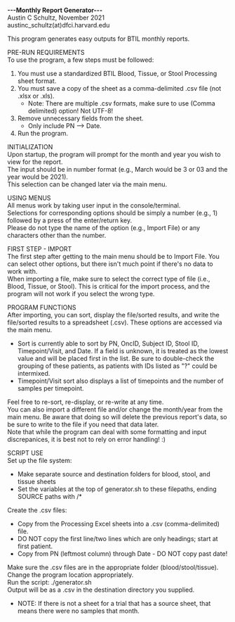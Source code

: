 **---Monthly Report Generator---**  
Austin C Schultz, November 2021  
austinc_schultz(at)dfci.harvard.edu  
  
This program generates easy outputs for BTIL monthly reports.  
  
PRE-RUN REQUIREMENTS  
To use the program, a few steps must be followed:  
 1) You must use a standardized BTIL Blood, Tissue, or Stool Processing sheet format.  
 2) You must save a copy of the sheet as a comma-delimited .csv file (not .xlsx or .xls).  
    - Note: There are multiple .csv formats, make sure to use (Comma delimited) option! Not UTF-8! 
 3) Remove unnecessary fields from the sheet.  
    - Only include PN --> Date.  
 4) Run the program.  
  
INITIALIZATION  
Upon startup, the program will prompt for the month and year you wish to view for the report.  
The input should be in number format (e.g., March would be 3 or 03 and the year would be 2021).  
This selection can be changed later via the main menu.  

USING MENUS  
All menus work by taking user input in the console/terminal.  
Selections for corresponding options should be simply a number (e.g., 1) followed by a press of the enter/return key.  
Please do not type the name of the option (e.g., Import File) or any characters other than the number.  

FIRST STEP - IMPORT  
The first step after getting to the main menu should be to Import File. You can select other options, but there isn't much point if there's no data to work with.  
When importing a file, make sure to select the correct type of file (i.e., Blood, Tissue, or Stool). This is critical for the import process, and the program will not work if you select the wrong type.  

PROGRAM FUNCTIONS  
After importing, you can sort, display the file/sorted results, and write the file/sorted results to a spreadsheet (.csv). These options are accessed via the main menu.  
 - Sort is currently able to sort by PN, OncID, Subject ID, Stool ID, Timepoint/Visit, and Date. If a field is unknown, it is treated as the lowest value and will be placed first in the list. Be sure to double-check the grouping of these patients, as patients with IDs listed as "?" could be intermixed.  
 - Timepoint/Visit sort also displays a list of timepoints and the number of samples per timepoint.  

Feel free to re-sort, re-display, or re-write at any time.  
You can also import a different file and/or change the month/year from the main menu. Be aware that doing so will delete the previous report's data, so be sure to write to the file if you need that data later.  
Note that while the program can deal with some formatting and input discrepanices, it is best not to rely on error handling! :)  

SCRIPT USE  
Set up the file system:  
 - Make separate source and destination folders for blood, stool, and tissue sheets  
 - Set the variables at the top of generator.sh to these filepaths, ending SOURCE paths with /*  

Create the .csv files:  
 - Copy from the Processing Excel sheets into a .csv (comma-delimited) file.  
 - DO NOT copy the first line/two lines which are only headings; start at first patient.  
 - Copy from PN (leftmost column) through Date - DO NOT copy past date!  

Make sure the .csv files are in the appropriate folder (blood/stool/tissue).  
Change the program location appropriately.  
Run the script: ./generator.sh  
Output will be as a .csv in the destination directory you supplied.  
 - NOTE: If there is not a sheet for a trial that has a source sheet, that means there were no samples that month.  